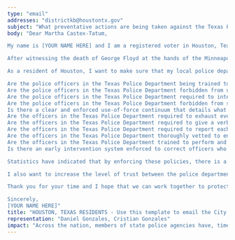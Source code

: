 ```yaml
---
type: "email"
addresses: "districtkb@houstontx.gov"
subject: "What preventative actions are being taken against the Texas Police Department?"
body: "Dear Martha Castex-Tatum,

My name is [YOUR NAME HERE] and I am a registered voter in Houston, Texas. I am writing to you today to ask what you are doing, as the City Council of Houston, to ensure that your officers are not abusing their power and are held accountable for their actions.

After witnessing the death of George Floyd at the hands of the Minneapolis Police Department, I am left feeling outraged, frustrated, and hurt. The system has failed yet another black man and we are anxiously waiting to see if the officers responsible for his death will face consequences.

As a resident of Houston, I want to make sure that my local police department is taking the necessary preventative measures to ensure that incidents like this will not occur in the future. So I ask:

Are the police officers in the Texas Police Department being trained to de-escalate altercations by using peaceful conflict resolution strategies?
Are the police officers in the Texas Police Department forbidden from using carotid restraints (chokeholds, strangleholds, etc.) and hog-tying methods? Furthermore, are they forbidden from transporting civilians in uncomfortable positions, such as face down in a vehicle?
Are the police officers in the Texas Police Department required to intervene if they witness another officer using excessive force? Will officers be reprimanded if they fail to intervene?
Are the police officers in the Texas Police Department forbidden from shooting at moving vehicles?
Is there a clear and enforced use-of-force continuum that details what weapons and force are acceptable in a wide variety of civilian-police interactions?
Are the officers in the Texas Police Department required to exhaust every other possible option before using excessive force?
Are the officers in the Texas Police Department required to give a verbal warning to civilians before drawing their weapon or using excessive force?
Are the officers in the Texas Police Department required to report each time they threaten to or use force on civilians?
Are the officers in the Texas Police Department thoroughly vetted to ensure that they do not have a history with abuse, racism, xenophobia, homophobia / transphobia, or discrimination?
Are the officers in the Texas Police Department trained to perform and seek necessary medical action after using excessive force?
Is there an early intervention system enforced to correct officers who use excessive force? Additionally, how many complaints does an officer have to receive before they are reprimanded? Before they are terminated? More than three complaints are unacceptable.

Statistics have indicated that by enforcing these policies, there is a significant decrease in civilian complaints and injury due to excessive force. If any of the policies are not currently in place, then what is being done to ensure that they are going to be enforced in the near future? What can I do, as a concerned citizen, to set these policies in motion?

I also want to increase the level of trust between the police department and the community. To establish trust, there has to be transparency. I would like to see the Texas Police Department collect and report data on civilian deaths that occurred in custody and as a result of an officer’s use of excessive force. The data should be broken down by demographics and should showcase the race, gender, sexuality, and religion of the civilians. Allowing the public access to this information will show us where we, as a community, fall short.

Thank you for your time and I hope that we can work together to protect the Houston community. I refuse to let the next hashtag come from here.

Sincerely,
[YOUR NAME HERE]"
title: "HOUSTON, TEXAS RESIDENTS - Use this template to email the City Council of Houston to quiz them on what preventive actions are being taken to protect against police brutality from the Texas Police Department."
representation: "Daniel Gonzales, Cristian Gonzales"
impact: "Across the nation, members of state police agencies have, time and time again, abused their power and have killed black Americans in a horrific manner, devoid of any lawfulness. Our nation has observed the cruel and evil killings of George Floyd, Breonna Taylor, Eric Garner, Ahmed Aubrey, and countless others of black Americans. Email the City Council for the city of Houston and press the question--are you, Martha Castex-Tatum, taking any preventative actions to ensure that such acts of cruelty against African Americans don't happen as a consequence of policing with racist motives?"
---
```


